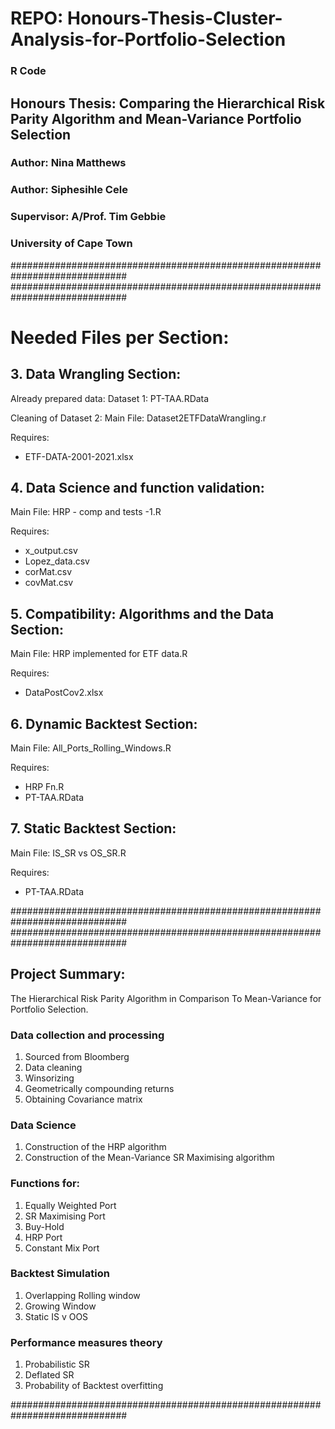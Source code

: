 # REPO: Honours-Thesis-Cluster-Analysis-for-Portfolio-Selection
### R Code 

##  Honours Thesis: Comparing the Hierarchical Risk Parity Algorithm and Mean-Variance Portfolio Selection
### Author: Nina Matthews
### Author: Siphesihle Cele
### Supervisor: A/Prof. Tim Gebbie
### University of Cape Town

#############################################################################
#############################################################################

# Needed Files per Section:

## 3. Data Wrangling Section:
Already prepared data:
Dataset 1:  PT-TAA.RData

Cleaning of Dataset 2:
Main File: Dataset2ETFDataWrangling.r

Requires:
- ETF-DATA-2001-2021.xlsx

## 4. Data Science and function validation:
Main File: HRP - comp and tests -1.R 

Requires:
- x_output.csv
- Lopez_data.csv
- corMat.csv
- covMat.csv

## 5. Compatibility: Algorithms and the Data Section:
Main File: HRP implemented for ETF data.R

Requires: 
- DataPostCov2.xlsx

## 6. Dynamic Backtest Section:
Main File: All_Ports_Rolling_Windows.R 

Requires: 
- HRP Fn.R
- PT-TAA.RData

## 7.  Static Backtest Section:
Main File: IS_SR vs OS_SR.R

Requires:
- PT-TAA.RData

#############################################################################
#############################################################################


## Project Summary:

The Hierarchical Risk Parity Algorithm in Comparison To Mean-Variance for Portfolio Selection.

### Data collection and processing
1. Sourced from Bloomberg
2. Data cleaning
3. Winsorizing
4. Geometrically compounding returns
5. Obtaining Covariance matrix

### Data Science
1. Construction of the HRP algorithm
2. Construction of the Mean-Variance SR Maximising algorithm 

### Functions for: 
 1. Equally Weighted Port
 2. SR Maximising Port
 3. Buy-Hold
 4. HRP Port
 5. Constant Mix Port

### Backtest Simulation
1. Overlapping Rolling window 
2. Growing Window
3. Static IS v OOS 

### Performance measures theory
1. Probabilistic SR
2. Deflated SR
3. Probability of Backtest overfitting

#############################################################################


